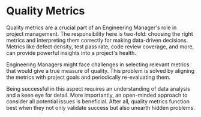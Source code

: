 # Quality Metrics

Quality metrics are a crucial part of an Engineering Manager's role in project management. The responsibility here is two-fold: choosing the right metrics and interpreting them correctly for making data-driven decisions. Metrics like defect density, test pass rate, code review coverage, and more, can provide powerful insights into a project's health.

Engineering Managers might face challenges in selecting relevant metrics that would give a true measure of quality. This problem is solved by aligning the metrics with project goals and periodically re-evaluating them.

Being successful in this aspect requires an understanding of data analysis and a keen eye for detail. More importantly, an open-minded approach to consider all potential issues is beneficial. After all, quality metrics function best when they not only validate success but also unearth hidden problems.